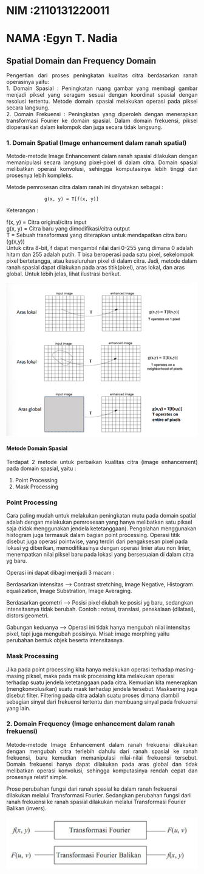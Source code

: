 # NIM   :2110131220011
# NAMA  :Egyn T. Nadia

## Spatial Domain dan Frequency Domain 

<p align = "justify">Pengertian dari proses peningkatan kualitas citra berdasarkan ranah operasinya yaitu:<br>
1. Domain Spasial : Peningkatan ruang gambar yang membagi gambar menjadi piksel yang seragam sesuai dengan koordinat spasial dengan resolusi tertentu. Metode domain spasial melakukan operasi pada piksel secara langsung.<br>
2. Domain Frekuensi : Peningkatan yang diperoleh dengan menerapkan transformasi Fourier ke domain spasial. Dalam domain frekuensi, piksel dioperasikan dalam kelompok dan juga secara tidak langsung.</p>

### 1. Domain Spatial (Image enhancement dalam ranah spatial)
<p align = "justify">Metode-metode Image Enhancement dalam ranah spasial dilakukan dengan memanipulasi secara langsung pixel-pixel di dalam citra. Domain spasial melibatkan operasi konvolusi, sehingga komputasinya lebih tinggi dan prosesnya lebih kompleks.<br>

Metode pemrosesan citra dalam ranah ini dinyatakan sebagai :

                  g(x, y) = T[f(x, y)]

Keterangan :

f(x, y) = Citra original/citra input<br>
g(x, y) = Citra baru yang dimodifikasi/citra output<br>
T = Sebuah transformasi yang diterapkan untuk mendapatkan citra baru (g(x,y))<br>
Untuk citra 8-bit, f dapat mengambil nilai dari 0-255 yang dimana 0 adalah hitam dan 255 adalah putih. T bisa beroperasi pada satu pixel, sekelompok pixel bertetangga, atau keseluruhan pixel di dalam citra. Jadi, metode dalam ranah spasial dapat dilakukan pada aras titik(pixel), aras lokal, dan aras global. Untuk lebih jelas, lihat ilustrasi berikut.</p>

![ds](ds.png)

#### Metode Domain Spasial

<p align = "justify">
Terdapat 2 metode untuk perbaikan kualitas citra (image enhancement) pada domain spasial, yaitu :

1. Point Processing
2. Mask Processing

<h3>Point Processing</h3>
Cara paling mudah untuk melakukan peningkatan mutu pada domain spatial adalah dengan melakukan pemrosesan yang hanya melibatkan satu piksel saja (tidak menggunakan jendela ketetanggaan). Pengolahan menggunakan histogram juga termasuk dalam bagian point processing. Operasi titik disebut juga operasi pointwise, yang terdiri dari pengaksesan pixel pada lokasi yg diberikan, memodifikasinya dengan operasi linier atau non linier, menempatkan nilai piksel baru pada lokasi yang bersesuaian di dalam citra yg baru.

Operasi ini dapat dibagi menjadi 3 macam :

Berdasarkan intensitas --> Contrast stretching, Image Negative, Histogram equalization, Image Substration, Image Averaging.

Berdasarkan geometri --> Posisi pixel diubah ke posisi yg baru, sedangkan intensitasnya tidak berubah. Contoh : rotasi, translasi, penskalaan (dilatasi), distorsigeometri.

Gabungan keduanya --> Operasi ini tidak hanya mengubah nilai intensitas pixel, tapi juga mengubah posisinya. Misal: image morphing yaitu perubahan bentuk objek beserta intensitasnya.</p>


<p align = "justify">
<h3>Mask Processing</h3>

Jika pada point processing kita hanya melakukan operasi terhadap masing-masing piksel, maka pada mask processing kita melakukan operasi terhadap suatu jendela ketetanggaan pada citra. Kemudian kita menerapkan (mengkonvolusikan) suatu mask terhadap jendela tersebut. Masksering juga disebut filter. Filtering pada citra adalah suatu proses dimana diambil sebagian sinyal dari frekuensi tertentu dan membuang sinyal pada frekuensi yang lain.</p>


### 2. Domain Frequency (Image enhancement dalam ranah frekuensi)
<p align = "justify">
Metode-metode Image Enhancement dalam ranah frekuensi dilakukan dengan mengubah citra terlebih dahulu dari ranah spasial ke ranah frekuensi, baru kemudian memanipulasi nilai-nilai frekuensi tersebut. Domain frekuensi hanya dapat dilakukan pada aras global dan tidak melibatkan operasi konvolusi, sehingga komputasinya rendah cepat dan prosesnya relatif simple.

Prose perubahan fungsi dari ranah spasial ke dalam ranah frekuensi dilakukan melalui Transformasi Fourier. Sedangkan perubahan fungsi dari ranah frekuensi ke ranah spasial dilakukan melalui Transformasi Fourier Balikan (invers).
</p>

![df](df.png)

